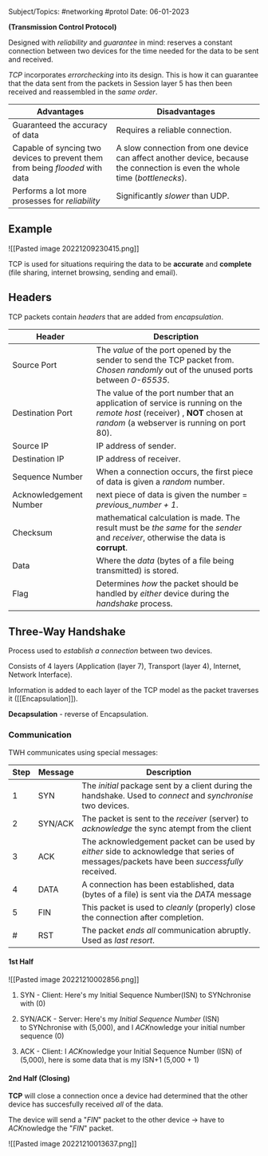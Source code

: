 

Subject/Topics: #networking #protol 
Date: 06-01-2023


**(Transmission Control Protocol)**

Designed with *reliability* and *guarantee* in mind:
	reserves a constant connection between two devices for the time needed for the data to be sent and received.

*TCP* incorporates *errorchecking* into its design.
	This is how it can guarantee that the data sent from the packets in Session layer 5 has then been received and reassembled in the *same order*.

| Advantages                                                                  | Disadvantages                                                                                                            |
| --------------------------------------------------------------------------- | ------------------------------------------------------------------------------------------------------------------------ |
| Guaranteed the accuracy of data                                             | Requires a reliable connection.                                                                                          |
| Capable of syncing two devices to prevent them from being *flooded* with data | A slow connection from one device can affect another device, because the connection is even the whole time (*bottlenecks*). |
| Performs a lot more prosesses for *reliability*                               | Significantly *slower* than UDP.                                                                                                                          |

## Example

![[Pasted image 20221209230415.png]]

TCP is used for situations requiring the data to be **accurate** and **complete** (file sharing, internet browsing, sending and email).


## Headers

TCP packets contain *headers* that are added from *encapsulation*.

| **Header**             | **Description**                                                                                                                                                          |
| ---------------------- | ------------------------------------------------------------------------------------------------------------------------------------------------------------------------ |
| Source Port            | The *value* of the port opened by the sender to send the TCP packet from. *Chosen randomly* out of the unused ports between *0-65535*.                                   |
| Destination Port       | The value of the port number that an application of service is running on the *remote host* (receiver) , **NOT** chosen at *random* (a webserver is running on port 80). |
| Source IP              | IP address of sender.                                                                                                                                                    |
| Destination IP         | IP address of receiver.                                                                                                                                                  |
| Sequence Number        | When a connection occurs, the first piece of data is given a *random* number.                                                                                            |
| Acknowledgement Number | next piece of data is given the number = *previous_number + 1*.                                                                                                          |
| Checksum               | mathematical calculation is made. The result must be *the same* for the *sender* and *receiver*, otherwise the data is **corrupt**.                                      |
| Data                   | Where the *data* (bytes of a file being transmitted) is stored.                                                                                                          |
| Flag                   | Determines *how* the packet should be handled by *either* device during the *handshake* process.                                                                         |


## Three-Way Handshake

Process used to *establish a connection* between two devices.

Consists of 4 layers (Application (layer 7), Transport (layer 4), Internet, Network Interface).

Information is added to each layer of the TCP model as the packet traverses it ([[Encapsulation]]).

**Decapsulation** - reverse of Encapsulation.

### Communication

TWH communicates using special messages:

| Step | Message | Description                                                                                                                               |
|:---- | ------- | ----------------------------------------------------------------------------------------------------------------------------------------- |
| 1    | SYN     | The *initial* package sent by a client during the handshake. Used to *connect* and *synchronise* two devices.                             |
| 2    | SYN/ACK | The packet is sent to the *receiver* (server) to *acknowledge* the sync atempt from the client                                            |
| 3    | ACK     | The acknowledgement packet can be used by *either* side to acknowledge that series of messages/packets have been *successfully* received. |
| 4    | DATA    | A connection has been established, data (bytes of a file) is sent via the *DATA* message                                                  |
| 5    | FIN     | This packet is used to *cleanly* (properly) close the connection after completion.                                                        |
| #    | RST     | The packet *ends all* communication abruptly. Used as *last resort*.|

#### 1st Half
![[Pasted image 20221210002856.png]]

1.  SYN - Client: Here's my Initial Sequence Number(ISN) to SYNchronise with (0)

2.  SYN/ACK - Server:
	Here's my *Initial Sequence Number* (ISN) to SYNchronise with (5,000), and I *ACK*nowledge your initial number sequence (0)

3.  ACK - Client: 
	I *ACK*nowledge your Initial Sequence Number (ISN) of (5,000), here is some data that is my ISN+1 (5,000 + 1)



#### 2nd Half (Closing)

**TCP** will close a connection once a device had determined that the other device has succesfully received *all* of the data.

The device will send a "*FIN*" packet to the other device -> have to *ACK*nowledge the   "*FIN*" packet.

![[Pasted image 20221210013637.png]]
